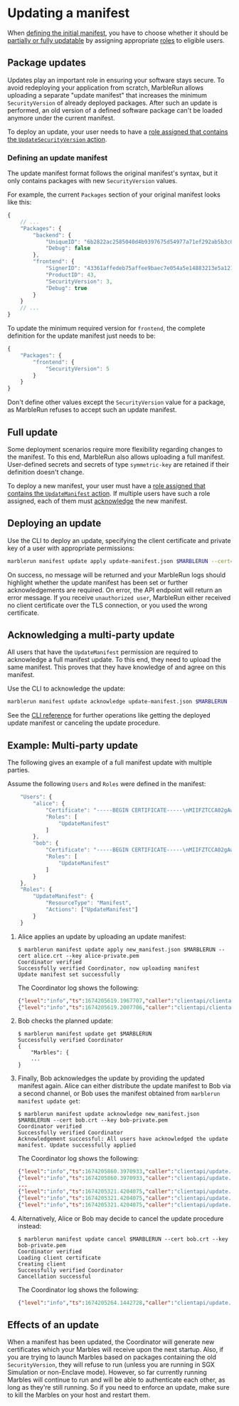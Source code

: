 # Updating a manifest

When [defining the initial manifest](define-manifest.md), you have to choose whether it should be [partially or fully updatable](../features/manifest.md) by assigning appropriate [roles](define-manifest.md#roles) to eligible users.

## Package updates

Updates play an important role in ensuring your software stays secure. To avoid redeploying your application from scratch, MarbleRun allows uploading a separate "update manifest" that increases the minimum `SecurityVersion` of already deployed packages. After such an update is performed, an old version of a defined software package can't be loaded anymore under the current manifest.

To deploy an update, your user needs to have a [role assigned that contains the `UpdateSecurityVersion` action](define-manifest.md#roles).

### Defining an update manifest
The update manifest format follows the original manifest's syntax, but it only contains packages with new `SecurityVersion` values.

For example, the current `Packages` section of your original manifest looks like this:

```javascript
{
    // ...
    "Packages": {
        "backend": {
            "UniqueID": "6b2822ac2585040d4b9397675d54977a71ef292ab5b3c0a6acceca26074ae585",
            "Debug": false
        },
        "frontend": {
            "SignerID": "43361affedeb75affee9baec7e054a5e14883213e5a121b67d74a0e12e9d2b7a",
            "ProductID": 43,
            "SecurityVersion": 3,
            "Debug": true
        }
    }
    // ...
}
```

To update the minimum required version for `frontend`, the complete definition for the update manifest just needs to be:

```javascript
{
    "Packages": {
        "frontend": {
            "SecurityVersion": 5
        }
    }
}
```

Don't define other values except the `SecurityVersion` value for a package, as MarbleRun refuses to accept such an update manifest.

## Full update

<enterpriseBanner/>

Some deployment scenarios require more flexibility regarding changes to the manifest. To this end, MarbleRun also allows uploading a full manifest. User-defined secrets and secrets of type `symmetric-key` are retained if their definition doesn't change.

To deploy a new manifest, your user must have a [role assigned that contains the `UpdateManifest` action](define-manifest.md#roles).
If multiple users have such a role assigned, each of them must [acknowledge](#acknowledging-a-multi-party-update) the new manifest.

## Deploying an update

Use the CLI to deploy an update, specifying the client certificate and private key of a user with appropriate permissions:

```bash
marblerun manifest update apply update-manifest.json $MARBLERUN --cert=user-cert.pem --key=user-key.pem
```

On success, no message will be returned and your MarbleRun logs should highlight whether the update manifest has been set or further acknowledgements are required. On error, the API endpoint will return an error message. If you receive `unauthorized user`, MarbleRun either received no client certificate over the TLS connection, or you used the wrong certificate.

## Acknowledging a multi-party update

All users that have the `UpdateManifest` permission are required to acknowledge a full manifest update.
To this end, they need to upload the same manifest.
This proves that they have knowledge of and agree on this manifest.

Use the CLI to acknowledge the update:

```bash
marblerun manifest update acknowledge update-manifest.json $MARBLERUN --cert=user-cert.pem --key=user-key.pem
```

See the [CLI reference](../reference/cli.md#marblerun-manifest-update) for further operations like getting the deployed update manifest or canceling the update procedure.

## Example: Multi-party update

The following gives an example of a full manifest update with multiple parties.

Assume the following `Users` and `Roles` were defined in the manifest:

```javascript
    "Users": {
        "alice": {
            "Certificate": "-----BEGIN CERTIFICATE-----\nMIIFZTCCA02gAwIBAgIUANHwS8RM0PUDl9htA+yWJx9WqucwDQYJKoZIhvcNAQEL\nBQAwQjELMAkGA1UEBhMC=\n-----END CERTIFICATE-----\n",
            "Roles": [
                "UpdateManifest"
            ]
        },
        "bob": {
            "Certificate": "-----BEGIN CERTIFICATE-----\nMIIFZTCCA02gAwIBAgIUJvtF7KRsunTmWVtpU9198HUxyLEwDQYJKoZIhvcNAQEL\nBQAwQjELMAkGA1UEBhMC=\n-----END CERTIFICATE-----\n",
            "Roles": [
                "UpdateManifest"
            ]
        }
    },
    "Roles": {
        "UpdateManifest": {
            "ResourceType": "Manifest",
            "Actions": ["UpdateManifest"]
        }
    }
```

1. Alice applies an update by uploading an update manifest:

    ```shell-session
    $ marblerun manifest update apply new_manifest.json $MARBLERUN --cert alice.crt --key alice-private.pem
    Coordinator verified
    Successfully verified Coordinator, now uploading manifest
    Update manifest set successfully
    ```

    The Coordinator log shows the following:

    ```json
    {"level":"info","ts":1674205619.1967707,"caller":"clientapi/clientapi.go:199","msg":"UpdateManifest called"}
    {"level":"info","ts":1674205619.2007706,"caller":"clientapi/clientapi.go:282","msg":"UpdateManifest successful. Waiting for acknowledgments to apply the update","missingAcknowledgments":1}
    ```

2. Bob checks the planned update:

    ```shell-session
    $ marblerun manifest update get $MARBLERUN
    Successfully verified Coordinator
    {
        "Marbles": {
        ...
    }
    ```

3. Finally, Bob acknowledges the update by providing the updated manifest again. Alice can either distribute the update manifest to Bob via a second channel, or Bob uses the manifest obtained from `marblerun manifest update get`:

    ```shell-session
    $ marblerun manifest update acknowledge new_manifest.json $MARBLERUN --cert bob.crt --key bob-private.pem
    Coordinator verified
    Successfully verified Coordinator
    Acknowledgement successful: All users have acknowledged the update manifest. Update successfully applied
    ```

    The Coordinator log shows the following:

    ```json
    {"level":"info","ts":1674205860.3970933,"caller":"clientapi/update.go:67","msg":"Received update acknowledgement","user":"bob","missingAcknowledgments":0}
    {"level":"info","ts":1674205860.3970933,"caller":"clientapi/update.go:72","msg":"All users have acknowledged the update manifest, applying update"}
    ...
    {"level":"info","ts":1674205321.4204075,"caller":"clientapi/update.go:176","msg":"An updated manifest overriding the original manifest was set."}
    {"level":"info","ts":1674205321.4204075,"caller":"clientapi/update.go:177","msg":"Please restart your Marbles to enforce the update."}
    {"level":"info","ts":1674205321.4204075,"caller":"clientapi/update.go:183","msg":"UpdateManifest successful"}
    ```

4. Alternatively, Alice or Bob may decide to cancel the update procedure instead:

    ```shell-session
    $ marblerun manifest update cancel $MARBLERUN --cert bob.crt --key bob-private.pem
    Coordinator verified
    Loading client certificate
    Creating client
    Successfully verified Coordinator
    Cancellation successful
    ```

    The Coordinator log shows the following:

    ```json
    {"level":"info","ts":1674205264.1442728,"caller":"clientapi/update.go:223","msg":"Manifest update canceled","user":"bob"}
    ```

## Effects of an update
When a manifest has been updated, the Coordinator will generate new certificates which your Marbles will receive upon the next startup. Also, if you are trying to launch Marbles based on packages containing the old `SecurityVersion`, they will refuse to run (unless you are running in SGX Simulation or non-Enclave mode). However, so far currently running Marbles will continue to run and will be able to authenticate each other, as long as they're still running. So if you need to enforce an update, make sure to kill the Marbles on your host and restart them.
